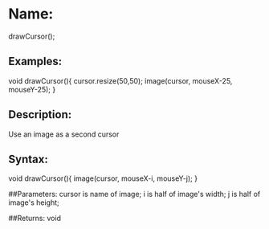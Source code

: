 # Name: 
drawCursor();

## Examples:
void drawCursor(){ 
   cursor.resize(50,50); 
   image(cursor, mouseX-25, mouseY-25); 
 } 

## Description:
Use an image as a second cursor

## Syntax:
void drawCursor(){ 
  image(cursor, mouseX-i, mouseY-j); 
  } 

##Parameters: 
cursor is name of image;
i is half of image's width;
j is half of image's height;

##Returns:
void
